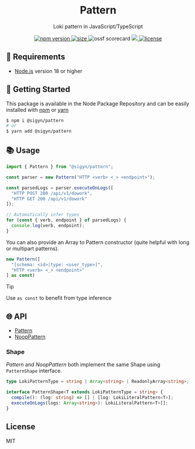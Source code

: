 <p align="center"><h1 align="center">
  Pattern
</h1></p>

<p align="center">
  Loki pattern in JavaScript/TypeScript
</p>

<p align="center">
  <a href="https://github.com/MyUnisoft/sigyn/src/pattern">
    <img src="https://img.shields.io/github/package-json/v/MyUnisoft/sigyn/main/src/pattern?style=for-the-badge&label=version" alt="npm version">
  </a>
  <a href="https://github.com/MyUnisoft/sigyn/src/pattern">
    <img src="https://img.shields.io/bundlephobia/min/@sigyn/pattern?style=for-the-badge" alt="size">
  </a>
<a>
    <img src="https://api.securityscorecards.dev/projects/github.com/MyUnisoft/sigyn/badge?style=for-the-badge" alt="ossf scorecard">
  </a>
  <a href="https://github.com/MyUnisoft/sigyn/tree/main/src/pattern">
    <img src="https://img.shields.io/github/actions/workflow/status/MyUnisoft/sigyn/pattern.yml?style=for-the-badge">
  </a>
  <a href="https://github.com/MyUnisoft/sigyn/tree/main/src/LICENSE">
    <img src="https://img.shields.io/github/license/MyUnisoft/sigyn?style=for-the-badge" alt="license">
  </a>
</p>

## 🚧 Requirements

- [Node.js](https://nodejs.org/en/) version 18 or higher

## 🚀 Getting Started

This package is available in the Node Package Repository and can be easily installed with [npm](https://doc.npmjs.com/getting-started/what-is-npm) or [yarn](https://yarnpkg.com)

```bash
$ npm i @sigyn/pattern
# or
$ yarn add @sigyn/pattern
```

## 📚 Usage

```ts
import { Pattern } from "@sigyn/pattern";

const parser = new Pattern("HTTP <verb> <_> <endpoint>");

const parsedLogs = parser.executeOnLogs([
  "HTTP POST 200 /api/v1/dowork",
  "HTTP GET 200 /api/v1/dowork"
]);

// Automatically infer types 
for (const { verb, endpoint } of parsedLogs) {
  console.log(verb, endpoint);
}
```

You can also provide an Array to Pattern constructor (quite helpful with long or multipart patterns).

```ts
new Pattern([
  "[schema: <id>|type: <user_type>]",
  "HTTP <verb> <_> <endpoint>"
] as const)
```

> [!TIP]
> Use `as const` to benefit from type inference

## 🌐 API

- [Pattern](./docs/Pattern.md)
- [NoopPattern](./docs/NoopPattern.md)

### Shape

<em>Pattern</em> and <em>NoopPattern</em> both implement the same Shape using `PatternShape` interface.

```ts
type LokiPatternType = string | Array<string> | ReadonlyArray<string>;

interface PatternShape<T extends LokiPatternType = string> {
  compile(): (log: string) => [] | [log: LokiLiteralPattern<T>];
  executeOnLogs(logs: Array<string>): LokiLiteralPattern<T>[];
}
```

## License
MIT
